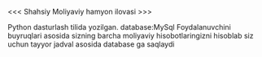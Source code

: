 <<< Shahsiy Moliyaviy hamyon ilovasi >>>

Python dasturlash tilida yozilgan.
database:MySql
Foydalanuvchini buyruqlari asosida sizning barcha moliyaviy hisobotlaringizni hisoblab siz uchun tayyor jadval asosida database ga saqlaydi
